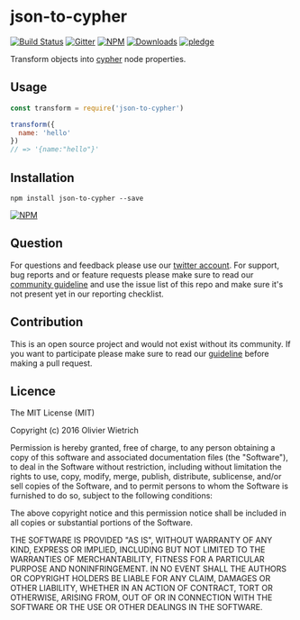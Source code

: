 # json-to-cypher

[![Build Status](https://travis-ci.org/bredele/json-to-cypher.svg?branch=master)](https://travis-ci.org/bredele/json-to-cypher)
[![Gitter](https://badges.gitter.im/Join%20Chat.svg?style=flat-square)](https://gitter.im/vomitjs/Lobby)
[![NPM](https://img.shields.io/npm/v/json-to-cypher.svg?style=flat-square)](https://www.npmjs.com/package/json-to-cypher)
[![Downloads](https://img.shields.io/npm/dm/json-to-cypher.svg?style=flat-square)](http://npm-stat.com/charts.html?package=json-to-cypher)
[![pledge](https://bredele.github.io/contributing-guide/community-pledge.svg)](https://github.com/bredele/contributing-guide/blob/master/community.md)

Transform objects into [cypher](https://neo4j.com/developer/cypher-query-language/) node properties.

## Usage


```javascript
const transform = require('json-to-cypher')

transform({
  name: 'hello'
})
// => '{name:"hello"}'
```

## Installation

```shell
npm install json-to-cypher --save
```

[![NPM](https://nodei.co/npm/json-to-cypher.png)](https://nodei.co/npm/json-to-cypher/)

## Question

For questions and feedback please use our [twitter account](https://twitter.com/bredeleca). For support, bug reports and or feature requests please make sure to read our
<a href="https://github.com/bredele/contributing-guide/blob/master/community.md" target="_blank">community guideline</a> and use the issue list of this repo and make sure it's not present yet in our reporting checklist.

## Contribution

This is an open source project and would not exist without its community. If you want to participate please make sure to read our <a href="https://github.com/bredele/contributing-guide/blob/master/community.md" target="_blank">guideline</a> before making a pull request.


## Licence

The MIT License (MIT)

Copyright (c) 2016 Olivier Wietrich

Permission is hereby granted, free of charge, to any person obtaining a copy
of this software and associated documentation files (the "Software"), to deal
in the Software without restriction, including without limitation the rights
to use, copy, modify, merge, publish, distribute, sublicense, and/or sell
copies of the Software, and to permit persons to whom the Software is
furnished to do so, subject to the following conditions:

The above copyright notice and this permission notice shall be included in all
copies or substantial portions of the Software.

THE SOFTWARE IS PROVIDED "AS IS", WITHOUT WARRANTY OF ANY KIND, EXPRESS OR
IMPLIED, INCLUDING BUT NOT LIMITED TO THE WARRANTIES OF MERCHANTABILITY,
FITNESS FOR A PARTICULAR PURPOSE AND NONINFRINGEMENT. IN NO EVENT SHALL THE
AUTHORS OR COPYRIGHT HOLDERS BE LIABLE FOR ANY CLAIM, DAMAGES OR OTHER
LIABILITY, WHETHER IN AN ACTION OF CONTRACT, TORT OR OTHERWISE, ARISING FROM,
OUT OF OR IN CONNECTION WITH THE SOFTWARE OR THE USE OR OTHER DEALINGS IN THE
SOFTWARE.

